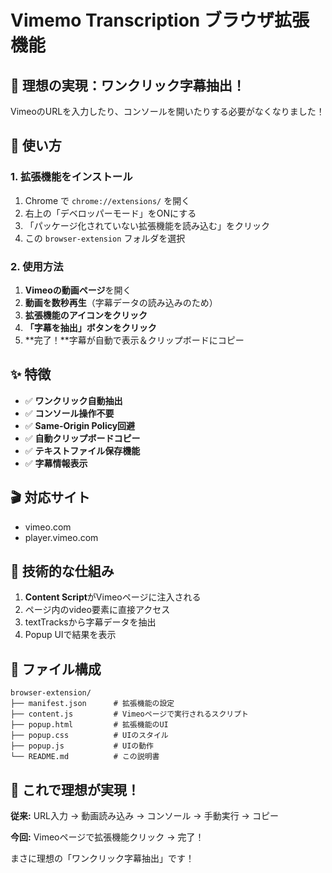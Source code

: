 # Vimemo Transcription ブラウザ拡張機能

## 🎯 理想の実現：ワンクリック字幕抽出！

VimeoのURLを入力したり、コンソールを開いたりする必要がなくなりました！

## 🚀 使い方

### 1. 拡張機能をインストール
1. Chrome で `chrome://extensions/` を開く
2. 右上の「デベロッパーモード」をONにする
3. 「パッケージ化されていない拡張機能を読み込む」をクリック
4. この `browser-extension` フォルダを選択

### 2. 使用方法
1. **Vimeoの動画ページ**を開く
2. **動画を数秒再生**（字幕データの読み込みのため）
3. **拡張機能のアイコンをクリック**
4. **「字幕を抽出」ボタンをクリック**
5. **完了！**字幕が自動で表示＆クリップボードにコピー

## ✨ 特徴

- ✅ **ワンクリック自動抽出**
- ✅ **コンソール操作不要**
- ✅ **Same-Origin Policy回避**
- ✅ **自動クリップボードコピー**
- ✅ **テキストファイル保存機能**
- ✅ **字幕情報表示**

## 🎬 対応サイト

- vimeo.com
- player.vimeo.com

## 🔧 技術的な仕組み

1. **Content Script**がVimeoページに注入される
2. ページ内のvideo要素に直接アクセス
3. textTracksから字幕データを抽出
4. Popup UIで結果を表示

## 📁 ファイル構成

```
browser-extension/
├── manifest.json      # 拡張機能の設定
├── content.js         # Vimeoページで実行されるスクリプト
├── popup.html         # 拡張機能のUI
├── popup.css          # UIのスタイル
├── popup.js           # UIの動作
└── README.md          # この説明書
```

## 🎉 これで理想が実現！

**従来:** URL入力 → 動画読み込み → コンソール → 手動実行 → コピー

**今回:** Vimeoページで拡張機能クリック → 完了！

まさに理想の「ワンクリック字幕抽出」です！